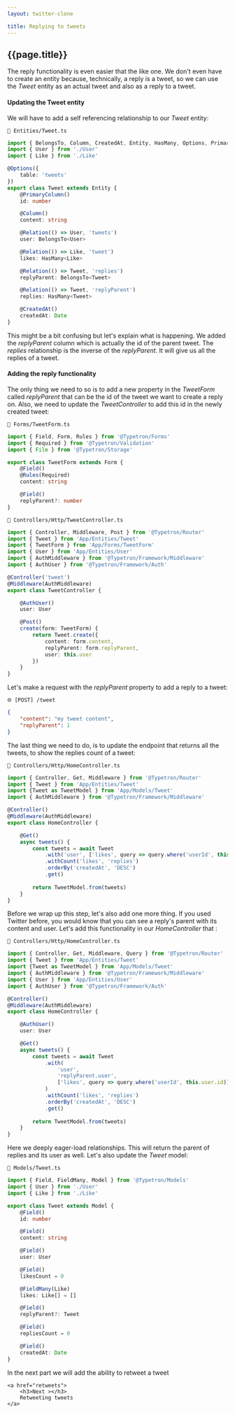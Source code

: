 ```yaml
---
layout: twitter-clone

title: Replying to tweets
---
```


## {{page.title}}

The reply functionality is even easier that the like one. We don't even have to create an entity because, technically, a
reply is a tweet, so we can use the _Tweet_ entity as an actual tweet and also as a reply to a tweet.

#### Updating the Tweet entity

We will have to add a self referencing relationship to our _Tweet_ entity:

```file-path
📁 Entities/Tweet.ts
```

```ts
import { BelongsTo, Column, CreatedAt, Entity, HasMany, Options, PrimaryColumn, Relation } from '@Typetron/Database'
import { User } from './User'
import { Like } from './Like'

@Options({
    table: 'tweets'
})
export class Tweet extends Entity {
    @PrimaryColumn()
    id: number

    @Column()
    content: string

    @Relation(() => User, 'tweets')
    user: BelongsTo<User>

    @Relation(() => Like, 'tweet')
    likes: HasMany<Like>

    @Relation(() => Tweet, 'replies')
    replyParent: BelongsTo<Tweet>

    @Relation(() => Tweet, 'replyParent')
    replies: HasMany<Tweet>

    @CreatedAt()
    createdAt: Date
}
```

This might be a bit confusing but let's explain what is happening. We added the _replyParent_ column which is actually
the id of the parent tweet. The _replies_ relationship is the inverse of the _replyParent_. It will give us all the
replies of a tweet.

#### Adding the reply functionality

The only thing we need to so is to add a new property in the _TweetForm_ called _replyParent_ that can be the id of the
tweet we want to create a reply on. Also, we need to update the _TweetController_ to add this id in the newly created
tweet:

```file-path
📁 Forms/TweetForm.ts
```

```ts
import { Field, Form, Rules } from '@Typetron/Forms'
import { Required } from '@Typetron/Validation'
import { File } from '@Typetron/Storage'

export class TweetForm extends Form {
    @Field()
    @Rules(Required)
    content: string

    @Field()
    replyParent?: number
}
```

```file-path
📁 Controllers/Http/TweetController.ts
```

```ts
import { Controller, Middleware, Post } from '@Typetron/Router'
import { Tweet } from 'App/Entities/Tweet'
import { TweetForm } from 'App/Forms/TweetForm'
import { User } from 'App/Entities/User'
import { AuthMiddleware } from '@Typetron/Framework/Middleware'
import { AuthUser } from '@Typetron/Framework/Auth'

@Controller('tweet')
@Middleware(AuthMiddleware)
export class TweetController {

    @AuthUser()
    user: User

    @Post()
    create(form: TweetForm) {
        return Tweet.create({
            content: form.content,
            replyParent: form.replyParent,
            user: this.user
        })
    }
}
```
Let's make a request with the _replyParent_ property to add a reply to a tweet:

```file-path
🌐 [POST] /tweet
```

```json
{
    "content": "my tweet content",
    "replyParent": 1
}
```


The last thing we need to do, is to update the endpoint that returns all the tweets, to show the replies count of a
tweet:

```file-path
📁 Controllers/Http/HomeController.ts
```

```ts
import { Controller, Get, Middleware } from '@Typetron/Router'
import { Tweet } from 'App/Entities/Tweet'
import {Tweet as TweetModel } from 'App/Models/Tweet'
import { AuthMiddleware } from '@Typetron/Framework/Middleware'

@Controller()
@Middleware(AuthMiddleware)
export class HomeController {

    @Get()
    async tweets() {
        const tweets = await Tweet
            .with('user', ['likes', query => query.where('userId', this.user.id)])
            .withCount('likes', 'replies')
            .orderBy('createdAt', 'DESC')
            .get()
        
        return TweetModel.from(tweets)
    }
}
```

Before we wrap up this step, let's also add one more thing. If you used Twitter before, you would know that you can see
a reply's parent with its content and user. Let's add this functionality in our _HomeController_ that :

```file-path
📁 Controllers/Http/HomeController.ts
```

```ts
import { Controller, Get, Middleware, Query } from '@Typetron/Router'
import { Tweet } from 'App/Entities/Tweet'
import {Tweet as TweetModel } from 'App/Models/Tweet'
import { AuthMiddleware } from '@Typetron/Framework/Middleware'
import { User } from 'App/Entities/User'
import { AuthUser } from '@Typetron/Framework/Auth'

@Controller()
@Middleware(AuthMiddleware)
export class HomeController {

    @AuthUser()
    user: User

    @Get()
    async tweets() {
        const tweets = await Tweet
            .with(
                'user',
                'replyParent.user',
                ['likes', query => query.where('userId', this.user.id)]
            )
            .withCount('likes', 'replies')
            .orderBy('createdAt', 'DESC')
            .get()
        
        return TweetModel.from(tweets)
    }
}
```

Here we deeply eager-load relationships. This will return the parent of replies and its user as well. Let's also update
the _Tweet_ model:

```file-path
📁 Models/Tweet.ts
```

```ts
import { Field, FieldMany, Model } from '@Typetron/Models'
import { User } from './User'
import { Like } from './Like'

export class Tweet extends Model {
    @Field()
    id: number

    @Field()
    content: string

    @Field()
    user: User

    @Field()
    likesCount = 0

    @FieldMany(Like)
    likes: Like[] = []

    @Field()
    replyParent?: Tweet

    @Field()
    repliesCount = 0

    @Field()
    createdAt: Date
}
```

<div class="tutorial-next-page">
    In the next part we will add the ability to retweet a tweet

    <a href="retweets">
        <h3>Next ></h3>
        Retweeting tweets
    </a>

</div>

